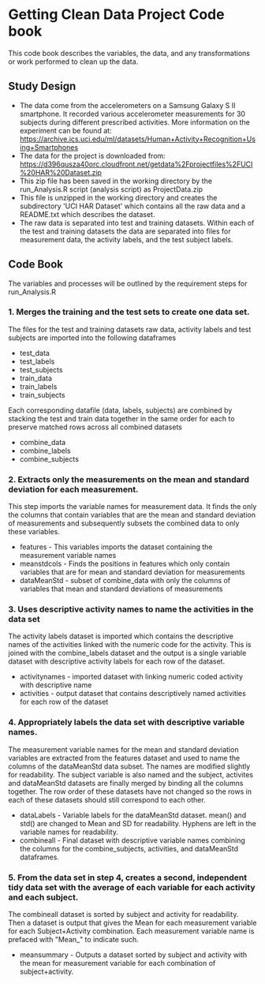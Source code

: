 # Getting Clean Data Project Code book

This code book describes the variables, the data, and any transformations or work performed to clean up the data.

## Study Design
+ The data come from the accelerometers on a Samsung Galaxy S II smartphone. It recorded various accelerometer measurements for 30 subjects during different prescribed activities. More information on the experiment can be found at: https://archive.ics.uci.edu/ml/datasets/Human+Activity+Recognition+Using+Smartphones
+ The data for the project is downloaded from: https://d396qusza40orc.cloudfront.net/getdata%2Fprojectfiles%2FUCI%20HAR%20Dataset.zip
+ This zip file has been saved in the working directory by the run_Analysis.R script (analysis script) as ProjectData.zip
+ This file is unzipped in the working directory and creates the subdirectory 'UCI HAR Dataset' which contains all the raw data and a README.txt which describes the dataset.
+ The raw data is separated into test and training datasets. Within each of the test and training datasets the data are separated into files for measurement data, the activity labels, and the test subject labels.

## Code Book
The variables and processes will be outlined by the requirement steps for run_Analysis.R

### 1. Merges the training and the test sets to create one data set.
The files for the test and training datasets raw data, activity labels and test subjects are imported into the following dataframes
+ test_data
+ test_labels
+ test_subjects
+ train_data
+ train_labels
+ train_subjects

Each corresponding datafile (data, labels, subjects) are combined by stacking the test and train data together in the same order for each to preserve matched rows across all combined datasets
+ combine_data
+ combine_labels
+ combine_subjects

### 2. Extracts only the measurements on the mean and standard deviation for each measurement.
This step imports the variable names for measurement data. It finds the only the columns that contain variables that are the mean and standard deviation of measurements and subsequently subsets the combined data to only these variables.
+ features - This variables imports the dataset containing the measurement variable names
+ meanstdcols - Finds the positions in features which only contain variables that are for mean and standard deviation for measurements
+ dataMeanStd - subset of combine_data with only the columns of variables that mean and standard deviations of measurements

### 3. Uses descriptive activity names to name the activities in the data set
The activity labels dataset is imported which contains the descriptive names of the activities linked with the numeric code for the activity. This is joined with the combine_labels dataset and the output is a single variable dataset with descriptive activity labels for each row of the dataset.
+ activitynames - imported dataset with linking numeric coded activity with descriptive name
+ activities - output dataset that contains descriptively named activities for each row of the dataset

### 4. Appropriately labels the data set with descriptive variable names.
The measurement variable names for the mean and standard deviation variables are extracted from the features dataset and used to name the columns of the dataMeanStd data subset. The names are modified slightly for readability. The subject variable is also named and the subject, activites and dataMeanStd datasets are finally merged by binding all the columns together. The row order of these datasets have not changed so the rows in each of these datasets should still correspond to each other.
+ dataLabels - Variable labels for the dataMeanStd dataset. mean() and std() are changed to Mean and SD for readability. Hyphens are left in the variable names for readability.
+ combineall - Final dataset with descriptive variable names combining the columns for the combine_subjects, activities, and dataMeanStd dataframes.

### 5. From the data set in step 4, creates a second, independent tidy data set with the average of each variable for each activity and each subject.
The combineall dataset is sorted by subject and activity for readability. Then a dataset is output that gives the Mean for each measurement variable for each Subject+Activity combination. Each measurement variable name is prefaced with "Mean_" to indicate such.
+ meansummary - Outputs a dataset sorted by subject and activity with the mean for measurement variable for each combination of subject+activity.
